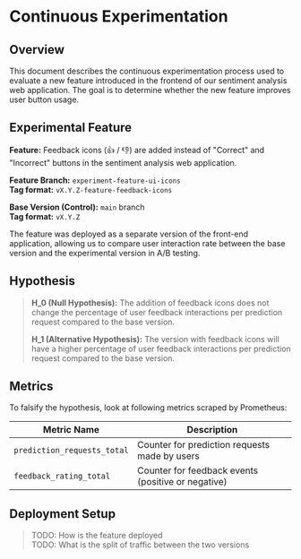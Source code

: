 # Continuous Experimentation

## Overview

This document describes the continuous experimentation process used to evaluate a new feature introduced in the frontend of our sentiment analysis web application. The goal is to determine whether the new feature improves user button usage.

## Experimental Feature

**Feature:** Feedback icons (👍 / 👎) are added instead of "Correct" and "Incorrect" buttons in the sentiment analysis web application.

**Feature Branch:** `experiment-feature-ui-icons`  
**Tag format:** `vX.Y.Z-feature-feedback-icons`

**Base Version (Control):** `main` branch  
**Tag format:** `vX.Y.Z`

The feature was deployed as a separate version of the front-end application, allowing us to compare user interaction rate between the base version and the experimental version in A/B testing. 

## Hypothesis

> **H_0 (Null Hypothesis):** The addition of feedback icons does not change the percentage of user feedback interactions per prediction request compared to the base version.
>
> **H_1 (Alternative Hypothesis):** The version with feedback icons will have a higher percentage of user feedback interactions per prediction request compared to the base version.

## Metrics

To falsify the hypothesis, look at following metrics scraped by Prometheus:

| Metric Name                     | Description                                             |
|---------------------------------|---------------------------------------------------------|
| `prediction_requests_total`     | Counter for prediction requests made by users           |
| `feedback_rating_total`         | Counter for feedback events (positive or negative)      |

## Deployment Setup

>TODO: How is the feature deployed \
>TODO: What is the split of traffic between the two versions

